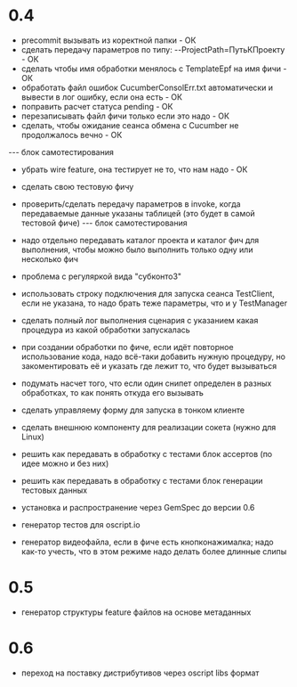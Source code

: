 # 0.4

* precommit вызывать из коректной папки - ОК
* сделать передачу параметров по типу: --ProjectPath=ПутьКПроекту - ОК
* сделать чтобы имя обработки менялось с TemplateEpf на имя фичи - ОК
* обработать файл ошибок CucumberConsolErr.txt автоматически и вывести в лог ошибку, если она есть - ОК
* поправить расчет статуса pending - ОК
* перезаписывать файл фичи только если это надо - ОК
* сделать, чтобы ожидание сеанса обмена с Cucumber не продолжалось вечно - ОК

--- блок самотестирования
* убрать wire feature, она тестирует не то, что нам надо - ОК
* сделать свою тестовую фичу
* проверить/сделать передачу параметров в invoke, когда передаваемые данные указаны таблицей (это будет в самой тестовой фиче)
--- блок самотестирования

* надо отдельно передавать каталог проекта и каталог фич для выполнения, чтобы можно было выполнить только одну или несколько фич
* проблема с регуляркой вида "субконто3"
* использовать строку подключения для запуска сеанса TestClient, если не указана, то надо брать теже параметры, что и у TestManager
* сделать полный лог выполнения сценария с указанием какая процедура из какой обработки запускалась
* при создании обработки по фиче, если идёт повторное использование кода, надо всё-таки добавить нужную процедуру, но закоментировать её и указать где лежит то, что будет вызываться
* подумать насчет того, что если один снипет определен в разных обработках, то как понять откуда его вызывать
* сделать управляему форму для запуска в тонком клиенте
* сделать внешнюю компоненту для реализации сокета (нужно для Linux)
* решить как передавать в обработку с тестами блок ассертов (по идее можно и без них)
* решить как передавать в обработку с тестами блок генерации тестовых данных
* установка и распространение через GemSpec до версии 0.6
* генератор тестов для oscript.io
* генератор видеофайла, если в фиче есть кнопконажималка; надо как-то учесть, что в этом режиме надо делать более длинные слипы



# 0.5

* генератор структуры feature файлов на основе метаданных

# 0.6

* переход на поставку дистрибутивов через oscript libs формат